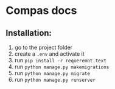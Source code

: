 # Compas docs

## Installation:

1. go to the project folder
2. create a `.env` and activate it
3. run `pip install -r requeremnt.text` 
4. run `python manage.py makemigrations`
5. run `python manage.py migrate`
6. run `python manage.py runserver`